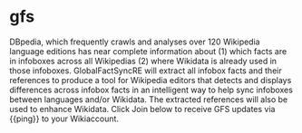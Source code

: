 # gfs
DBpedia, which frequently crawls and analyses over 120 Wikipedia language editions has near complete information about (1) which facts are in infoboxes across all Wikipedias (2) where Wikidata is already used in those infoboxes. GlobalFactSyncRE will extract all infobox facts and their references to produce a tool for Wikipedia editors that detects and displays differences across infobox facts in an intelligent way to help sync infoboxes between languages and/or Wikidata. The extracted references will also be used to enhance Wikidata. Click Join below to receive GFS updates via {{ping}} to your Wikiaccount.

